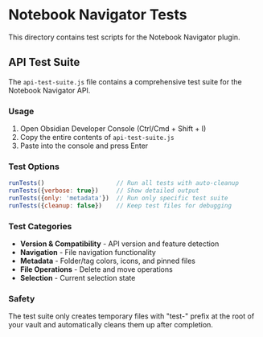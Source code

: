 # Notebook Navigator Tests

This directory contains test scripts for the Notebook Navigator plugin.

## API Test Suite

The `api-test-suite.js` file contains a comprehensive test suite for the Notebook Navigator API.

### Usage

1. Open Obsidian Developer Console (Ctrl/Cmd + Shift + I)
2. Copy the entire contents of `api-test-suite.js`
3. Paste into the console and press Enter

### Test Options

```javascript
runTests()                    // Run all tests with auto-cleanup
runTests({verbose: true})     // Show detailed output
runTests({only: 'metadata'})  // Run only specific test suite
runTests({cleanup: false})    // Keep test files for debugging
```

### Test Categories

- **Version & Compatibility** - API version and feature detection
- **Navigation** - File navigation functionality
- **Metadata** - Folder/tag colors, icons, and pinned files
- **File Operations** - Delete and move operations
- **Selection** - Current selection state

### Safety

The test suite only creates temporary files with "test-" prefix at the root of your vault and automatically cleans them up after completion.